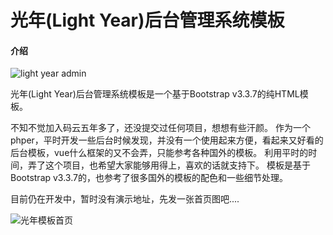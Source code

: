 # 光年(Light Year)后台管理系统模板

#### 介绍
![light year admin](https://images.gitee.com/uploads/images/2019/0314/224956_3eb2a29a_82992.png "未命名-1.png")

光年(Light Year)后台管理系统模板是一个基于Bootstrap v3.3.7的纯HTML模板。

不知不觉加入码云五年多了，还没提交过任何项目，想想有些汗颜。
作为一个phper，平时开发一些后台时候发现，并没有一个使用起来方便，看起来又好看的后台模板，vue什么框架的又不会弄，只能参考各种国外的模板。
利用平时的时间，弄了这个项目，也希望大家能够用得上，喜欢的话就支持下。
模板是基于Bootstrap v3.3.7的，也参考了很多国外的模板的配色和一些细节处理。

目前仍在开发中，暂时没有演示地址，先发一张首页图吧....

![光年模板首页](https://images.gitee.com/uploads/images/2019/0314/231617_c0900993_82992.png "首页 - 光年(LightYear)后台管理系统模板.png")